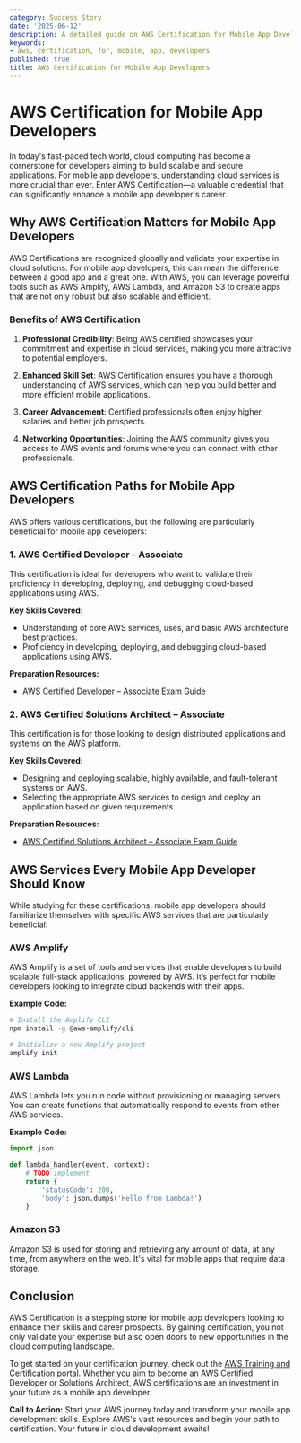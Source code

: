 ```yaml
---
category: Success Story
date: '2025-06-12'
description: A detailed guide on AWS Certification for Mobile App Developers
keywords:
- aws, certification, for, mobile, app, developers
published: true
title: AWS Certification for Mobile App Developers
---
```


# AWS Certification for Mobile App Developers

In today's fast-paced tech world, cloud computing has become a cornerstone for developers aiming to build scalable and secure applications. For mobile app developers, understanding cloud services is more crucial than ever. Enter AWS Certification—a valuable credential that can significantly enhance a mobile app developer's career.

## Why AWS Certification Matters for Mobile App Developers

AWS Certifications are recognized globally and validate your expertise in cloud solutions. For mobile app developers, this can mean the difference between a good app and a great one. With AWS, you can leverage powerful tools such as AWS Amplify, AWS Lambda, and Amazon S3 to create apps that are not only robust but also scalable and efficient.

### Benefits of AWS Certification

1. **Professional Credibility**: Being AWS certified showcases your commitment and expertise in cloud services, making you more attractive to potential employers.

2. **Enhanced Skill Set**: AWS Certification ensures you have a thorough understanding of AWS services, which can help you build better and more efficient mobile applications.

3. **Career Advancement**: Certified professionals often enjoy higher salaries and better job prospects.

4. **Networking Opportunities**: Joining the AWS community gives you access to AWS events and forums where you can connect with other professionals.

## AWS Certification Paths for Mobile App Developers

AWS offers various certifications, but the following are particularly beneficial for mobile app developers:

### 1. AWS Certified Developer – Associate

This certification is ideal for developers who want to validate their proficiency in developing, deploying, and debugging cloud-based applications using AWS.

**Key Skills Covered:**
- Understanding of core AWS services, uses, and basic AWS architecture best practices.
- Proficiency in developing, deploying, and debugging cloud-based applications using AWS.
  
**Preparation Resources:**
- [AWS Certified Developer – Associate Exam Guide](https://aws.amazon.com/certification/certified-developer-associate/)

### 2. AWS Certified Solutions Architect – Associate

This certification is for those looking to design distributed applications and systems on the AWS platform.

**Key Skills Covered:**
- Designing and deploying scalable, highly available, and fault-tolerant systems on AWS.
- Selecting the appropriate AWS services to design and deploy an application based on given requirements.

**Preparation Resources:**
- [AWS Certified Solutions Architect – Associate Exam Guide](https://aws.amazon.com/certification/certified-solutions-architect-associate/)

## AWS Services Every Mobile App Developer Should Know

While studying for these certifications, mobile app developers should familiarize themselves with specific AWS services that are particularly beneficial:

### AWS Amplify

AWS Amplify is a set of tools and services that enable developers to build scalable full-stack applications, powered by AWS. It’s perfect for mobile developers looking to integrate cloud backends with their apps.

**Example Code:**

```bash
# Install the Amplify CLI
npm install -g @aws-amplify/cli

# Initialize a new Amplify project
amplify init
```

### AWS Lambda

AWS Lambda lets you run code without provisioning or managing servers. You can create functions that automatically respond to events from other AWS services.

**Example Code:**

```python
import json

def lambda_handler(event, context):
    # TODO implement
    return {
        'statusCode': 200,
        'body': json.dumps('Hello from Lambda!')
    }
```

### Amazon S3

Amazon S3 is used for storing and retrieving any amount of data, at any time, from anywhere on the web. It's vital for mobile apps that require data storage.

## Conclusion

AWS Certification is a stepping stone for mobile app developers looking to enhance their skills and career prospects. By gaining certification, you not only validate your expertise but also open doors to new opportunities in the cloud computing landscape.

To get started on your certification journey, check out the [AWS Training and Certification portal](https://aws.amazon.com/training/). Whether you aim to become an AWS Certified Developer or Solutions Architect, AWS certifications are an investment in your future as a mobile app developer.

**Call to Action:** Start your AWS journey today and transform your mobile app development skills. Explore AWS's vast resources and begin your path to certification. Your future in cloud development awaits!